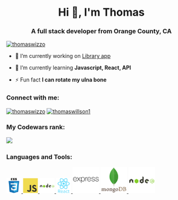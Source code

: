 <h1 align="center">Hi 👋, I'm Thomas</h1>
<h3 align="center">A full stack developer from Orange County, CA</h3>

<p align="left"> <a href="https://twitter.com/thomaswizzo" target="blank"><img src="https://img.shields.io/twitter/follow/thomaswizzo?logo=twitter&style=for-the-badge" alt="thomaswizzo" /></a> </p>

- 🔭 I’m currently working on [Library app](https://github.com/Wizzo1337/the-odin-project/tree/main/Library%20App)

- 🌱 I’m currently learning **Javascript, React, API**

- ⚡ Fun fact **I can rotate my ulna bone**

<h3 align="left">Connect with me:</h3>
<p align="left">
<a href="https://twitter.com/thomaswizzo" target="blank"><img align="center" src="https://raw.githubusercontent.com/rahuldkjain/github-profile-readme-generator/master/src/images/icons/Social/twitter.svg" alt="thomaswizzo" height="30" width="40" /></a>
<a href="https://linkedin.com/in/thomaswillson1" target="blank"><img align="center" src="https://raw.githubusercontent.com/rahuldkjain/github-profile-readme-generator/master/src/images/icons/Social/linked-in-alt.svg" alt="thomaswillson1" height="30" width="40" /></a>
</p>

<h3 align="left">My Codewars rank:</h3>
<p align="left">
<img src="https://www.codewars.com/users/Wizzo1337/badges/large"/>
</p>

<h3 align="left">Languages and Tools:</h3>
<p align="left"> <a href="https://www.w3schools.com/css/" target="_blank" rel="noreferrer"> <img src="https://raw.githubusercontent.com/devicons/devicon/master/icons/css3/css3-original-wordmark.svg" alt="css3" width="40" height="40"/> </a> <a href="https://developer.mozilla.org/en-US/docs/Web/JavaScript" target="_blank" rel="noreferrer"> <img src="https://raw.githubusercontent.com/devicons/devicon/master/icons/javascript/javascript-original.svg" alt="javascript" width="40" height="40"/> </a> <a href="https://nodejs.org" target="_blank" rel="noreferrer"> <img src="https://raw.githubusercontent.com/devicons/devicon/master/icons/nodejs/nodejs-original-wordmark.svg" alt="nodejs" width="40" height="40"/> </a> <a href="https://reactjs.org/" target="_blank" rel="noreferrer"> <img src="https://raw.githubusercontent.com/devicons/devicon/master/icons/react/react-original-wordmark.svg" alt="react" width="40" height="40"/> </a> <a href="https://expressjs.com" target="_blank"> <img src="https://raw.githubusercontent.com/devicons/devicon/master/icons/express/express-original-wordmark.svg" alt="express" width="70" height="70"/> </a><a href="https://www.mongodb.com/" target="_blank"> <img src="https://raw.githubusercontent.com/devicons/devicon/master/icons/mongodb/mongodb-original-wordmark.svg" alt="mongodb" width="70" height="70"/> </a> <a href="https://nodejs.org" target="_blank"> <img src="https://raw.githubusercontent.com/devicons/devicon/master/icons/nodejs/nodejs-original-wordmark.svg" alt="nodejs" width="70" height="70"/> </a> </p>


<!--
**Wizzo1337/Wizzo1337** is a ✨ _special_ ✨ repository because its `README.md` (this file) appears on your GitHub profile.

Here are some ideas to get you started:

- 🔭 I’m currently working on ...
- 🌱 I’m currently learning ...
- 👯 I’m looking to collaborate on ...
- 🤔 I’m looking for help with ...
- 💬 Ask me about ...
- 📫 How to reach me: ...
- 😄 Pronouns: ...
- ⚡ Fun fact: ...
-->
